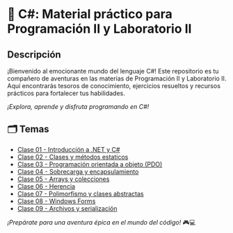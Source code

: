# 🚀 C#: Material práctico para Programación II y Laboratorio II

## Descripción
¡Bienvenido al emocionante mundo del lenguaje C#! Este repositorio es tu compañero de aventuras en las materias de Programación II y Laboratorio II. Aquí encontrarás tesoros de conocimiento, ejercicios resueltos y recursos prácticos para fortalecer tus habilidades.

_¡Explora, aprende y disfruta programando en C#!_

## 🗂️ Temas
* [Clase 01 - Introducción a .NET y C#](https://github.com/ZahiraGinette/CSharp/tree/main/Clase_01)
* [Clase 02 - Clases y métodos estaticos](https://github.com/ZahiraGinette/CSharp/tree/main/Clase_02)
* [Clase 03 - Programación orientada a objeto (PDO)](https://github.com/ZahiraGinette/CSharp/tree/main/Clase_03)
* [Clase 04 - Sobrecarga y encapsulamiento](https://github.com/ZahiraGinette/CSharp/tree/main/Clase_04)
* [Clase 05 - Arrays y colecciones](https://github.com/ZahiraGinette/CSharp/tree/main/Clase_05)
* [Clase 06 - Herencia](https://github.com/ZahiraGinette/CSharp/tree/main/Clase_06)
* [Clase 07 - Polimorfismo y clases abstractas](https://github.com/ZahiraGinette/CSharp/tree/main/Clase_07)
* [Clase 08 - Windows Forms](https://github.com/ZahiraGinette/CSharp/tree/main/Clase_08)
* [Clase 09 - Archivos y serialización](https://github.com/ZahiraGinette/CSharp/tree/main/Clase_09)

_¡Prepárate para una aventura épica en el mundo del código!_ 🎮💻
